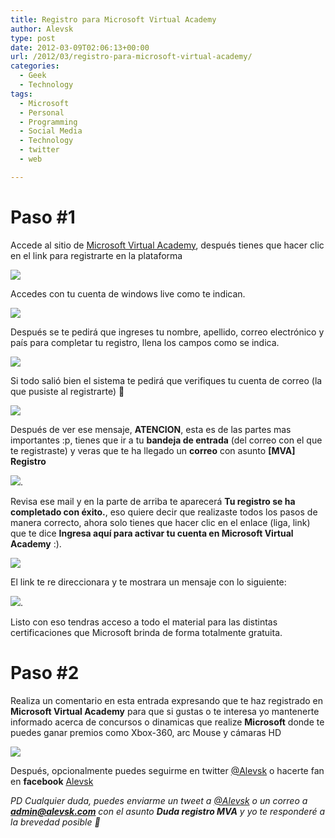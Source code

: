 ```yaml
---
title: Registro para Microsoft Virtual Academy
author: Alevsk
type: post
date: 2012-03-09T02:06:13+00:00
url: /2012/03/registro-para-microsoft-virtual-academy/
categories:
  - Geek
  - Technology
tags:
  - Microsoft
  - Personal
  - Programming
  - Social Media
  - Technology
  - twitter
  - web

---
```

# Paso #1

Accede al sitio de [Microsoft Virtual Academy][1], después tienes que hacer clic en el link para registrarte en la plataforma

[![](/images/Captura-de-pantalla-2011-09-16-a-las-12.38.41.png)](http://www.alevsk.com/2011/09/cuenta-de-megaupload-gratis-2011/captura-de-pantalla-2011-09-16-a-las-12-38-41/)

Accedes con tu cuenta de windows live como te indican.

[![](/images/Captura-de-pantalla-2011-09-16-a-las-12.40.46.png)](http://www.alevsk.com/2011/09/cuenta-de-megaupload-gratis-2011/captura-de-pantalla-2011-09-16-a-las-12-40-46/)

Después se te pedirá que ingreses tu nombre, apellido, correo electrónico y país para completar tu registro, llena los campos como se indica.

[![](/images/Captura-de-pantalla-2011-09-16-a-las-12.43.14.png)](http://www.alevsk.com/2011/09/cuenta-de-megaupload-gratis-2011/captura-de-pantalla-2011-09-16-a-las-12-43-14/)

Si todo salió bien el sistema te pedirá que verifiques tu cuenta de correo (la que pusiste al registrarte) 🙂

[![](/images/Captura-de-pantalla-2011-09-16-a-las-12.45.02.png)](http://www.alevsk.com/2011/09/cuenta-de-megaupload-gratis-2011/captura-de-pantalla-2011-09-16-a-las-12-45-02/)

Después de ver ese mensaje, **ATENCION**, esta es de las partes mas importantes :p, tienes que ir a tu **bandeja de entrada** (del correo con el que te registraste) y veras que te ha llegado un **correo** con asunto **[MVA] Registro**

[![](/images/Captura-de-pantalla-2011-09-16-a-las-12.50.09.png)](http://www.alevsk.com/2011/09/cuenta-de-megaupload-gratis-2011/captura-de-pantalla-2011-09-16-a-las-12-50-09/).

Revisa ese mail y en la parte de arriba te aparecerá **Tu registro se ha completado con éxito.**, eso quiere decir que realizaste todos los pasos de manera correcto, ahora solo tienes que hacer clic en el enlace (liga, link) que te dice **Ingresa aquí para activar tu cuenta en Microsoft Virtual Academy** :).

[![](/images/Captura-de-pantalla-2011-09-16-a-las-12.58.17.png)](http://www.alevsk.com/2011/09/cuenta-de-megaupload-gratis-2011/captura-de-pantalla-2011-09-16-a-las-12-58-17/)

El link te re direccionara y te mostrara un mensaje con lo siguiente:

[![](/images/Captura-de-pantalla-2011-09-16-a-las-12.52.52.png)](http://www.alevsk.com/2011/09/cuenta-de-megaupload-gratis-2011/captura-de-pantalla-2011-09-16-a-las-12-52-52/).

Listo con eso tendras acceso a todo el material para las distintas certificaciones que Microsoft brinda de forma totalmente gratuita.

# Paso #2

Realiza un comentario en esta entrada expresando que te haz registrado en **Microsoft Virtual Academy** para que si gustas o te interesa yo mantenerte informado acerca de concursos o dinamicas que realize **Microsoft** donde te puedes ganar premios como Xbox-360, arc Mouse y cámaras HD

[![](/images/Captura-de-pantalla-2011-09-16-a-las-13.04.08.png)](http://www.alevsk.com/2011/09/cuenta-de-megaupload-gratis-2011/captura-de-pantalla-2011-09-16-a-las-13-04-08/)

Después, opcionalmente puedes seguirme en twitter [@Alevsk][2] o hacerte fan en **facebook** [Alevsk][3]

_PD Cualquier duda, puedes enviarme un tweet a [@Alevsk][2] o un correo a **admin@alevsk.com** con el asunto **Duda registro MVA** y yo te responderé a la brevedad posible 🙂_

 [1]: http://www.microsoftvirtualacademy.com/Home.aspx
 [2]: http://twitter.com/Alevsk
 [3]: https://www.facebook.com/pages/Blog-de-Alevsk/101808703206646